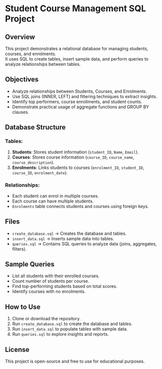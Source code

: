 # Student Course Management SQL Project

## Overview
This project demonstrates a relational database for managing students, courses, and enrolments.  
It uses SQL to create tables, insert sample data, and perform queries to analyze relationships between tables.

## Objectives
- Analyze relationships between Students, Courses, and Enrolments.  
- Use SQL joins (INNER, LEFT) and filtering techniques to extract insights.  
- Identify top performers, course enrollments, and student counts.  
- Demonstrate practical usage of aggregate functions and GROUP BY clauses.

## Database Structure
### Tables:
1. **Students**: Stores student information (`student_ID`, `Name`, `Email`).  
2. **Courses**: Stores course information (`course_ID`, `course_name`, `course_description`).  
3. **Enrolments**: Links students to courses (`enrolment_ID`, `student_ID`, `course_ID`, `enrolment_date`).

### Relationships:
- Each student can enrol in multiple courses.  
- Each course can have multiple students.  
- `Enrolments` table connects students and courses using foreign keys.

## Files
- `create_database.sql` → Creates the database and tables.  
- `insert_data.sql` → Inserts sample data into tables.  
- `queries.sql` → Contains SQL queries to analyze data (joins, aggregates, filters).  

## Sample Queries
- List all students with their enrolled courses.  
- Count number of students per course.  
- Find top-performing students based on total scores.  
- Identify courses with no enrolments.  

## How to Use
1. Clone or download the repository.  
2. Run `create_database.sql` to create the database and tables.  
3. Run `insert_data.sql` to populate tables with sample data.  
4. Run `queries.sql` to explore insights and reports.

## License
This project is open-source and free to use for educational purposes.
